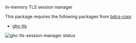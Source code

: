 In-memory TLS session manager

This package requires the following packages from [bdcs-copr](https://github.com/weldr/bdcs-copr/)

* [ghc-tls](https://github.com/weldr/bdcs-copr/tree/master/ghc-tls)

![ghc-tls-session-manager status](https://copr.fedorainfracloud.org/coprs/dshea/bdcs-haskell-deps/package/ghc-tls-session-manager/status_image/last_build.png)
